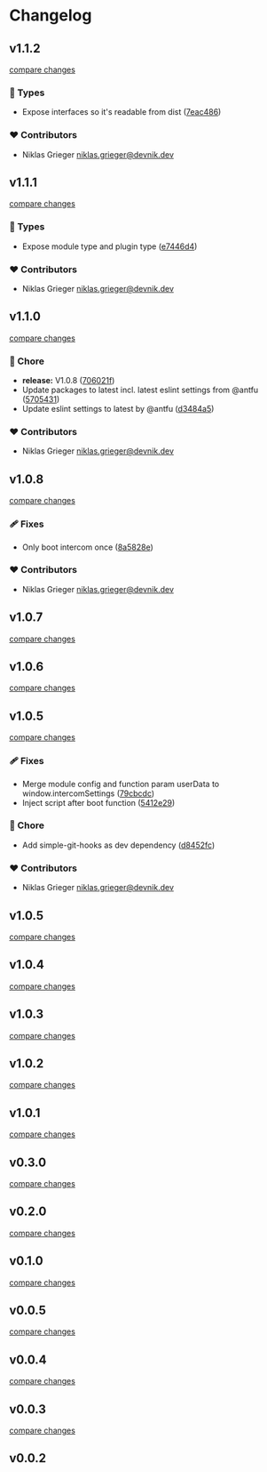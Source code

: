# Changelog


## v1.1.2

[compare changes](https://github.com/devonik/nuxt-3-intercom/compare/v1.1.1...v1.1.2)

### 🌊 Types

- Expose interfaces so it's readable from dist ([7eac486](https://github.com/devonik/nuxt-3-intercom/commit/7eac486))

### ❤️ Contributors

- Niklas Grieger <niklas.grieger@devnik.dev>

## v1.1.1

[compare changes](https://github.com/devonik/nuxt-3-intercom/compare/v1.1.0...v1.1.1)

### 🌊 Types

- Expose module type and plugin type ([e7446d4](https://github.com/devonik/nuxt-3-intercom/commit/e7446d4))

### ❤️ Contributors

- Niklas Grieger <niklas.grieger@devnik.dev>

## v1.1.0

[compare changes](https://github.com/devonik/nuxt-3-intercom/compare/v1.0.8...v1.1.0)

### 🏡 Chore

- **release:** V1.0.8 ([706021f](https://github.com/devonik/nuxt-3-intercom/commit/706021f))
- Update packages to latest incl. latest eslint settings from @antfu ([5705431](https://github.com/devonik/nuxt-3-intercom/commit/5705431))
- Update eslint settings to latest by @antfu ([d3484a5](https://github.com/devonik/nuxt-3-intercom/commit/d3484a5))

### ❤️ Contributors

- Niklas Grieger <niklas.grieger@devnik.dev>

## v1.0.8

[compare changes](https://github.com/devonik/nuxt-3-intercom/compare/v1.0.7...v1.0.8)

### 🩹 Fixes

- Only boot intercom once ([8a5828e](https://github.com/devonik/nuxt-3-intercom/commit/8a5828e))

### ❤️  Contributors

- Niklas Grieger <niklas.grieger@devnik.dev>

## v1.0.7

[compare changes](https://github.com/devonik/nuxt-3-intercom/compare/v1.0.6...v1.0.7)

## v1.0.6

[compare changes](https://github.com/devonik/nuxt-3-intercom/compare/v1.0.5...v1.0.6)

## v1.0.5

[compare changes](https://github.com/devonik/nuxt-3-intercom/compare/v1.0.2...v1.0.5)

### 🩹 Fixes

- Merge module config and function param userData to window.intercomSettings ([79cbcdc](https://github.com/devonik/nuxt-3-intercom/commit/79cbcdc))
- Inject script after boot function ([5412e29](https://github.com/devonik/nuxt-3-intercom/commit/5412e29))

### 🏡 Chore

- Add simple-git-hooks as dev dependency ([d8452fc](https://github.com/devonik/nuxt-3-intercom/commit/d8452fc))

### ❤️  Contributors

- Niklas Grieger <niklas.grieger@devnik.dev>

## v1.0.5

[compare changes](https://github.com/devonik/nuxt-3-intercom/compare/v1.0.2...v1.0.5)

## v1.0.4

[compare changes](https://github.com/devonik/nuxt-3-intercom/compare/v1.0.2...v1.0.4)

## v1.0.3

[compare changes](https://github.com/devonik/nuxt-3-intercom/compare/v1.0.2...v1.0.3)

## v1.0.2

[compare changes](https://github.com/devonik/nuxt-3-intercom/compare/v1.0.1...v1.0.2)

## v1.0.1

[compare changes](https://github.com/devonik/nuxt-3-intercom/compare/v0.3.0...v1.0.1)

## v0.3.0

[compare changes](https://github.com/devonik/nuxt-3-intercom/compare/v0.2.0...v0.3.0)

## v0.2.0

[compare changes](https://github.com/devonik/nuxt-3-intercom/compare/v0.1.0...v0.2.0)

## v0.1.0

[compare changes](https://github.com/devonik/nuxt-3-intercom/compare/v0.0.5...v0.1.0)

## v0.0.5

[compare changes](https://github.com/devonik/nuxt-3-intercom/compare/v0.0.4...v0.0.5)

## v0.0.4

[compare changes](https://github.com/devonik/nuxt-3-intercom/compare/v0.0.3...v0.0.4)

## v0.0.3

[compare changes](https://github.com/devonik/nuxt-3-intercom/compare/v0.0.2...v0.0.3)

## v0.0.2

